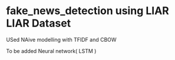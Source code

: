 # fake_news_detection using LIAR LIAR Dataset
USed NAive modelling with TFIDF and CBOW

To be added
Neural network( LSTM )
